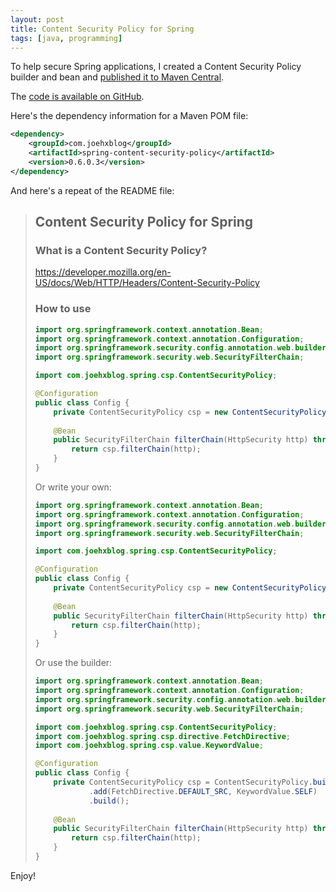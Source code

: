 ```yaml
---
layout: post
title: Content Security Policy for Spring
tags: [java, programming]
---
```


To help secure Spring applications, I created a Content Security Policy builder and bean and [published it to Maven Central](https://mvnrepository.com/artifact/com.joehxblog/spring-content-security-policy/0.6.0.3).

The [code is available on GitHub](https://github.com/hendrixjoseph/spring-content-security-policy).

Here's the dependency information for a Maven POM file:

```xml
<dependency>
    <groupId>com.joehxblog</groupId>
    <artifactId>spring-content-security-policy</artifactId>
    <version>0.6.0.3</version>
</dependency>
```

And here's a repeat of the README file:

> ## Content Security Policy for Spring
> 
> ### What is a Content Security Policy?
> 
> <https://developer.mozilla.org/en-US/docs/Web/HTTP/Headers/Content-Security-Policy>
> 
> ### How to use
> 
> ```java
> import org.springframework.context.annotation.Bean;
> import org.springframework.context.annotation.Configuration;
> import org.springframework.security.config.annotation.web.builders.HttpSecurity;
> import org.springframework.security.web.SecurityFilterChain;
> 
> import com.joehxblog.spring.csp.ContentSecurityPolicy;
> 
> @Configuration
> public class Config {
>     private ContentSecurityPolicy csp = new ContentSecurityPolicy();
>     
>     @Bean
>     public SecurityFilterChain filterChain(HttpSecurity http) throws Exception {
>         return csp.filterChain(http);
>     }
> }
> ```
> 
> Or write your own:
> 
> 
> ```java
> import org.springframework.context.annotation.Bean;
> import org.springframework.context.annotation.Configuration;
> import org.springframework.security.config.annotation.web.builders.HttpSecurity;
> import org.springframework.security.web.SecurityFilterChain;
> 
> import com.joehxblog.spring.csp.ContentSecurityPolicy;
> 
> @Configuration
> public class Config {
>     private ContentSecurityPolicy csp = new ContentSecurityPolicy("default-src 'self'");
>     
>     @Bean
>     public SecurityFilterChain filterChain(HttpSecurity http) throws Exception {
>         return csp.filterChain(http);
>     }
> }
> ```
> 
> Or use the builder:
> 
> ```java
> import org.springframework.context.annotation.Bean;
> import org.springframework.context.annotation.Configuration;
> import org.springframework.security.config.annotation.web.builders.HttpSecurity;
> import org.springframework.security.web.SecurityFilterChain;
> 
> import com.joehxblog.spring.csp.ContentSecurityPolicy;
> import com.joehxblog.spring.csp.directive.FetchDirective;
> import com.joehxblog.spring.csp.value.KeywordValue;
> 
> @Configuration
> public class Config {
>     private ContentSecurityPolicy csp = ContentSecurityPolicy.build()
>             .add(FetchDirective.DEFAULT_SRC, KeywordValue.SELF)
>             .build();
>     
>     @Bean
>     public SecurityFilterChain filterChain(HttpSecurity http) throws Exception {
>         return csp.filterChain(http);
>     }
> }
> ```

Enjoy!